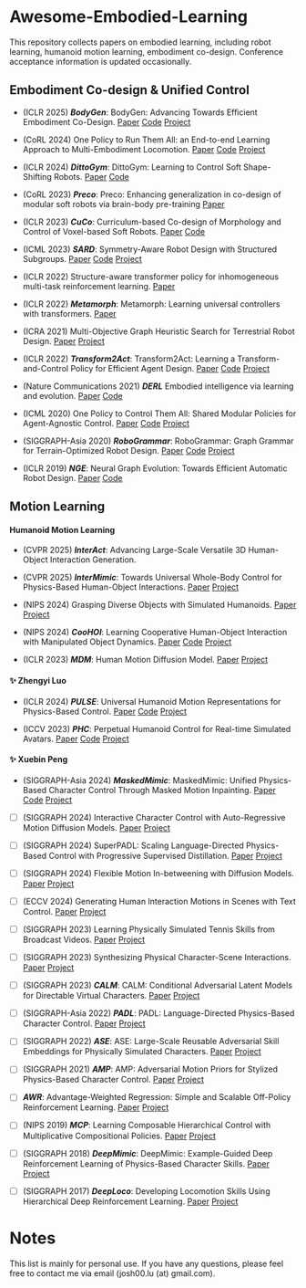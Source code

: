 # Awesome-Embodied-Learning
This repository collects papers on embodied learning, including robot learning, humanoid motion learning, embodiment co-design. Conference acceptance information is updated occasionally.

## Embodiment Co-design & Unified Control
- (ICLR 2025) **_BodyGen_**: BodyGen: Advancing Towards Efficient Embodiment Co-Design.
[Paper](https://github.com/GenesisOrigin/BodyGen)
[Code](https://github.com/GenesisOrigin/BodyGen)
[Project](https://genesisorigin.github.io/)

- (CoRL 2024) One Policy to Run Them All: an End-to-end Learning Approach to Multi-Embodiment Locomotion.
[Paper](https://www.ias.informatik.tu-darmstadt.de/uploads/Team/NicoBohlinger/one_policy_to_run_them_all.pdf)
[Code](https://github.com/nico-bohlinger/one_policy_to_run_them_all)
[Project](https://nico-bohlinger.github.io/one_policy_to_run_them_all_website/)

- (ICLR 2024) **_DittoGym_**: DittoGym: Learning to Control Soft Shape-Shifting Robots.
[Paper](https://arxiv.org/abs/2401.13231)
[Code](https://github.com/suninghuang19/dittogym)

- (CoRL 2023) **_Preco_**: Preco: Enhancing generalization in co-design of modular soft robots via brain-body pre-training
[Paper](https://proceedings.mlr.press/v229/wang23b/wang23b.pdf)

- (ICLR 2023) **_CuCo_**: Curriculum-based Co-design of Morphology and Control of Voxel-based Soft Robots.
[Paper](https://openreview.net/pdf?id=r9fX833CsuN)
[Code](https://github.com/Yuxing-Wang-THU/ModularEvoGym)

- (ICML 2023) **_SARD_**: Symmetry-Aware Robot Design with Structured Subgroups.
[Paper](https://openreview.net/pdf?id=jeHP6aBCBu)
[Code](https://github.com/drdh/SARD)
[Project](https://sites.google.com/view/robot-design)

- (ICLR 2022) Structure-aware transformer policy for inhomogeneous multi-task reinforcement learning.
[Paper](https://openreview.net/pdf?id=fy_XRVHqly)

- (ICLR 2022) **_Metamorph_**: Metamorph: Learning universal controllers with transformers.
[Paper](https://arxiv.org/abs/2203.11931)

- (ICRA 2021) Multi-Objective Graph Heuristic Search for Terrestrial Robot Design.
[Paper](https://people.csail.mit.edu/jiex/papers/MOGHS/paper.pdf)
[Project](https://people.csail.mit.edu/jiex/papers/MOGHS/index.html)

- (ICLR 2022) **_Transform2Act_**: Transform2Act: Learning a Transform-and-Control Policy for Efficient Agent Design.
[Paper](https://openreview.net/forum?id=UcDUxjPYWSr)
[Code](https://github.com/Khrylx/Transform2Act)
[Project](https://sites.google.com/view/transform2act)

- (Nature Communications 2021) **_DERL_** Embodied intelligence via learning and evolution.
[Paper](https://www.nature.com/articles/s41467-021-25874-z.pdf)
[Code](https://github.com/agrimgupta92/derl)

- (ICML 2020) One Policy to Control Them All: Shared Modular Policies for Agent-Agnostic Control.
[Paper](https://www.cs.cmu.edu/~dpathak/papers/modular-rl.pdf)
[Code](https://github.com/huangwl18/modular-rl)
[Project](https://wenlong.page/modular-rl/)

- (SIGGRAPH-Asia 2020) **_RoboGrammar_**: RoboGrammar: Graph Grammar for Terrain-Optimized Robot Design.
[Paper](https://people.csail.mit.edu/jiex/papers/robogrammar/paper.pdf)
[Code](https://github.com/allanzhao/RoboGrammar/)
[Project](https://people.csail.mit.edu/jiex/papers/robogrammar/index.html)

- (ICLR 2019) **_NGE_**: Neural Graph Evolution: Towards Efficient Automatic Robot Design.
[Paper](https://arxiv.org/abs/1906.05370)
[Code](https://github.com/WilsonWangTHU/neural_graph_evolution)


## Motion Learning
#### Humanoid Motion Learning
- (CVPR 2025) **_InterAct_**: Advancing Large-Scale Versatile 3D Human-Object Interaction Generation.

- (CVPR 2025) **_InterMimic_**: Towards Universal Whole-Body Control for Physics-Based Human-Object Interactions.
[Paper](https://arxiv.org/pdf/2502.20390)
[Project](https://sirui-xu.github.io/InterMimic/)

- (NIPS 2024) Grasping Diverse Objects with Simulated Humanoids.
[Paper](https://arxiv.org/abs/2407.11385)
[Project](https://www.zhengyiluo.com/Omnigrasp)

- (NIPS 2024) **_CooHOI_**: Learning Cooperative Human-Object Interaction with Manipulated Object Dynamics.
[Paper](https://arxiv.org/abs/2406.14558)
[Code](https://github.com/Winston-Gu/CooHOI)
[Project](https://gao-jiawei.com/Research/CooHOI/)

- (ICLR 2023) **_MDM_**: Human Motion Diffusion Model.
[Paper](https://arxiv.org/pdf/2209.14916)
[Project](https://guytevet.github.io/mdm-page/)


#### ✨ Zhengyi Luo
- (ICLR 2024) **_PULSE_**: Universal Humanoid Motion Representations for Physics-Based Control.
[Paper](https://arxiv.org/abs/2310.04582v1)
[Code](https://github.com/ZhengyiLuo/PULSE)
[Project](https://zhengyiluo.github.io/PULSE/)

- (ICCV 2023) **_PHC_**: Perpetual Humanoid Control for Real-time Simulated Avatars.
[Paper](https://arxiv.org/abs/2305.06456)
[Code](https://github.com/ZhengyiLuo/PHC)
[Project](https://www.zhengyiluo.com/PHC)


#### ✨ Xuebin Peng
- (SIGGRAPH-Asia 2024) **_MaskedMimic_**: MaskedMimic: Unified Physics-Based Character Control Through Masked Motion Inpainting.
[Paper](https://xbpeng.github.io/projects/MaskedMimic/MaskedMimic_2024.pdf)
[Code](https://github.com/NVlabs/ProtoMotions)
[Project](https://xbpeng.github.io/projects/MaskedMimic/index.html)

- [ ] (SIGGRAPH 2024) Interactive Character Control with Auto-Regressive Motion Diffusion Models.
[Paper](https://xbpeng.github.io/projects/AMDM/AMDM_2024.pdf)
[Project](https://xbpeng.github.io/projects/AMDM/index.html)

- [ ] (SIGGRAPH 2024) SuperPADL: Scaling Language-Directed Physics-Based Control with Progressive Supervised Distillation.
[Paper](https://xbpeng.github.io/projects/SuperPADL/SuperPADL_2024.pdf)
[Project](https://xbpeng.github.io/projects/SuperPADL/index.html)

- [ ] (SIGGRAPH 2024) Flexible Motion In-betweening with Diffusion Models.
[Paper](https://xbpeng.github.io/projects/CondMDI/CondMDI_2024.pdf)
[Project](https://xbpeng.github.io/projects/CondMDI/index.html)

- [ ] (ECCV 2024) Generating Human Interaction Motions in Scenes with Text Control.
[Paper](https://xbpeng.github.io/projects/TeSMo/TeSMo_2024.pdf)
[Project](https://xbpeng.github.io/projects/TeSMo/index.html)

- [ ] (SIGGRAPH 2023) Learning Physically Simulated Tennis Skills from Broadcast Videos.
[Paper](https://xbpeng.github.io/projects/Vid2Player3D/Vid2Player3D_2023.pdf)
[Project](https://xbpeng.github.io/projects/Vid2Player3D/index.html)

- [ ] (SIGGRAPH 2023) Synthesizing Physical Character-Scene Interactions.
[Paper](https://xbpeng.github.io/projects/InterPhys/InterPhys_2023.pdf)
[Project](https://xbpeng.github.io/projects/InterPhys/index.html)

- [ ] (SIGGRAPH 2023) **_CALM_**: CALM: Conditional Adversarial Latent Models for Directable Virtual Characters.
[Paper](https://xbpeng.github.io/projects/CALM/CALM_2023.pdf)
[Project](https://xbpeng.github.io/projects/CALM/index.html)

- [ ] (SIGGRAPH-Asia 2022) **_PADL_**: PADL: Language-Directed Physics-Based Character Control.
[Paper](https://xbpeng.github.io/projects/PADL/PADL_2022.pdf)
[Project](https://xbpeng.github.io/projects/PADL/index.html)

- [ ] (SIGGRAPH 2022) **_ASE_**: ASE: Large-Scale Reusable Adversarial Skill Embeddings for Physically Simulated Characters.
[Paper](https://xbpeng.github.io/projects/ASE/ASE_2022.pdf)
[Project](https://xbpeng.github.io/projects/ASE/index.html)

- [ ] (SIGGRAPH 2021) **_AMP_**: AMP: Adversarial Motion Priors for Stylized Physics-Based Character Control.
[Paper](https://xbpeng.github.io/projects/AMP/AMP_2021.pdf)
[Project](https://xbpeng.github.io/projects/AMP/index.html)

- [ ] **_AWR_**: Advantage-Weighted Regression: Simple and Scalable Off-Policy Reinforcement Learning.
[Paper](https://xbpeng.github.io/projects/AWR/AWR_2019.pdf)
[Project](https://xbpeng.github.io/projects/AWR/index.html)

- [ ] (NIPS 2019) **_MCP_**: Learning Composable Hierarchical Control with Multiplicative Compositional Policies.
[Paper](https://xbpeng.github.io/projects/MCP/MCP_2019.pdf)
[Project](https://xbpeng.github.io/projects/MCP/index.html)

- [ ] (SIGGRAPH 2018) **_DeepMimic_**: DeepMimic: Example-Guided Deep Reinforcement Learning of Physics-Based Character Skills.
[Paper](https://xbpeng.github.io/projects/DeepMimic/DeepMimic_2018.pdf)
[Project](https://xbpeng.github.io/projects/DeepMimic/index.html)

- [ ] (SIGGRAPH 2017) **_DeepLoco_**: Developing Locomotion Skills Using Hierarchical Deep Reinforcement Learning.
[Paper](https://xbpeng.github.io/projects/DeepLoco/DeepLoco_2017.pdf)
[Project](https://xbpeng.github.io/projects/DeepLoco/index.html)





# Notes
This list is mainly for personal use. If you have any questions, please feel free to contact me via email (josh00.lu (at) gmail.com).